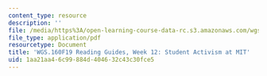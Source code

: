 ```yaml
---
content_type: resource
description: ''
file: /media/https%3A/open-learning-course-data-rc.s3.amazonaws.com/wgs-160j-science-activism-gender-race-and-power-fall-2019/1aa21aa46c99884d404632c43c30fce5_MITWGS_160F19_Wk12ReadingGuide.pdf
file_type: application/pdf
resourcetype: Document
title: 'WGS.160F19 Reading Guides, Week 12: Student Activism at MIT'
uid: 1aa21aa4-6c99-884d-4046-32c43c30fce5
---
```

